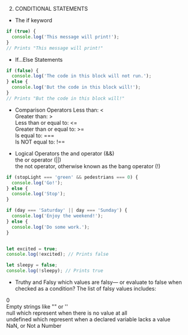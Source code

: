 02. CONDITIONAL STATEMENTS

- The if keyword
```JavaScript
if (true) {
  console.log('This message will print!');
}
// Prints "This message will print!"
```

- If...Else Statements
```JavaScript
if (false) {
  console.log('The code in this block will not run.');
} else {
  console.log('But the code in this block will!');
}
// Prints "But the code in this block will!"
```

- Comparison Operators
Less than: <  
Greater than: >  
Less than or equal to: <=  
Greater than or equal to: >=  
Is equal to: ===  
Is NOT equal to: !==   

- Logical Operators
the and operator (&&)  
the or operator (||)  
the not operator, otherwise known as the bang operator (!)  
```JavaScript
if (stopLight === 'green' && pedestrians === 0) {
  console.log('Go!');
} else {
  console.log('Stop');
}

if (day === 'Saturday' || day === 'Sunday') {
  console.log('Enjoy the weekend!');
} else {
  console.log('Do some work.');
}


let excited = true;
console.log(!excited); // Prints false

let sleepy = false;
console.log(!sleepy); // Prints true
```

- Truthy and Falsy
which values are falsy— or evaluate to false when checked as a condition? The list of falsy values includes:  

0  
Empty strings like "" or ''  
null which represent when there is no value at all  
undefined which represent when a declared variable lacks a value  
NaN, or Not a Number  
